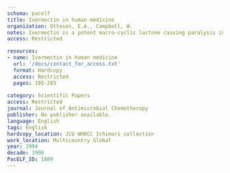 ```yaml
---
schema: pacelf
title: Ivermectin in human medicine
organization: Ottesen, E.A., Campbell, W.
notes: Ivermectin is a potent macro-cyclic lactone causing paralysis in many nematodes and arthropods through an influx of chloride ions across cell membranes. It is currently the drug of choice for human onchocerciasis and shows potent microfilaricidal activity against the other major filarial parasites of humans (Wuchereria bancrofti, Brugia malayi, Loa ba and Mansonella ozzardi) but not against M. perstans. Whether or not it also kills the adult-stage of these parasites is currently under study. Ivermectin also has excellent efficacy in both human strongyloidiasis and cutaneous larva migrans for which good alternative treatments have not been available; and it is as effective as currently available drugs against the intestinal nematodes Ascaris lumbricoides, Trichuris trichiura and Enterobius vermicularis; against the human hookworms it shows only partial efficacy. Preliminary studies indicate that ivermectin has the potential to become the drug of choice for ectoparasitic infestations (mites, lice) of humans as well.
access: Restricted

resources:
- name: Ivermectin in human medicine
  url: '/docs/contact_for_access.txt'
  format: Hardcopy
  access: Restricted
  pages: 195-203
 
category: Scientific Papers
access: Restricted
journal: Journal of Antimicrobial Chemotherapy
publisher: No publisher available. 
language: English 
tags: English 
hardcopy_location: JCU WHOCC Ichimori collection
work_location: Multicountry Global
year: 1994
decade: 1990
PacELF_ID: 1889
---
```

